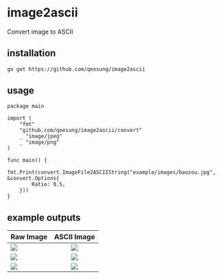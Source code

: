 # image2ascii

Convert image to ASCII

## installation

```bash
go get https://github.com/qeesung/image2ascii
```

## usage

```golang
package main

import (
	"fmt"
	"github.com/qeesung/image2ascii/convert"
	_ "image/jpeg"
	_ "image/png"
)

func main() {
	fmt.Print(convert.ImageFile2ASCIIString("example/images/baozou.jpg", &convert.Options{
		Ratio: 0.5,
	}))
}
```

## example outputs

| Raw Image         | ASCII Image           |
| ------------- |:-------------:| 
| ![](https://raw.githubusercontent.com/qeesung/image2ascii/master/example/images/lufei.jpg)      | ![](https://raw.githubusercontent.com/qeesung/image2ascii/master/example/images/lufei_ascii.png) |
 ![](https://raw.githubusercontent.com/qeesung/image2ascii/master/example/images/pikaqiu.jpeg)      | ![](https://raw.githubusercontent.com/qeesung/image2ascii/master/example/images/pikaqiu_ascii.png) |
  ![](https://raw.githubusercontent.com/qeesung/image2ascii/master/example/images/baozou.jpg)      | ![](https://raw.githubusercontent.com/qeesung/image2ascii/master/example/images/baozou_ascii.png) |

